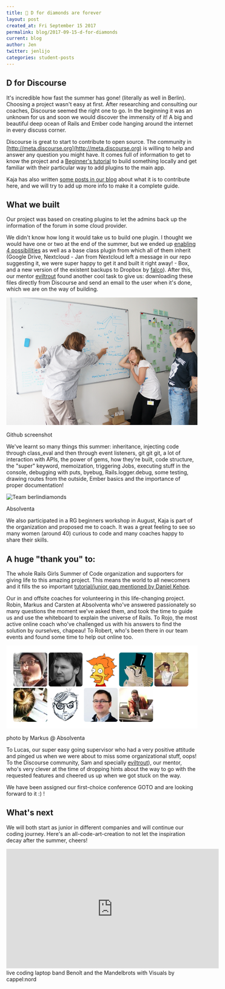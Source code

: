 ```yaml
---
title: 💎 D for diamonds are forever
layout: post
created_at: Fri September 15 2017
permalink: blog/2017-09-15-d-for-diamonds
current: blog
author: Jen
twitter: jenlijo
categories: student-posts
---
```

## D for Discourse

It's incredible how fast the summer has gone! (literally as well in Berlin). Choosing a project wasn't easy at first. After researching and consulting our coaches, Discourse seemed the right one to go. In the beginning it was an unknown for us and soon we would discover the immensity of it! A big and beautiful deep ocean of Rails and Ember code hanging around the internet in every discuss corner.

Discourse is great to start to contribute to open source. The community in [http://meta.discourse.org](http://meta.discourse.org) is willing to help and answer any question you might have. It comes full of information to get to know the project and a [Beginner's tutorial](https://meta.discourse.org/t/beginners-guide-to-creating-discourse-plugins-part-1/30515) to build something locally and get familiar with their particular way to add plugins to the main app.

Kaja has also written [some posts in our blog](https://berlindiamonds.blogspot.de/) about what it is to contribute here, and we will try to add up more info to make it a complete guide.

## What we built

Our project was based on creating plugins to let the admins back up the information of the forum in some cloud provider.

We didn't know how long it would take us to build one plugin. I thought we would have one or two at the end of the summer, but we ended up [enabling 4 possibilities](https://meta.discourse.org/t/new-plugins-for-backups/68018) as well as a base class plugin from which all of them inherit (Google Drive, Nextcloud - Jan from Nextcloud left a message in our repo suggesting it, we were super happy to get it and built it right away! - Box, and a new version of the existent backups to Dropbox by [falco](https://github.com/xfalcox)). After this, our mentor [eviltrout](https://eviltrout.com/) found another cool task to give us: downloading these files directly from Discourse and send an email to the user when it's done, which we are on the way of building.

![Team berlindiamonds](/img/blog/2017/2017-09-15-berlindiamonds.png)
<div class="image-credits">Github screenshot</div>

We've learnt so many things this summer: inheritance, injecting code through class_eval and then through event listeners, git git git, a lot of interaction with APIs, the power of gems, how they're built, code structure, the "super" keyword, memoization, triggering Jobs, executing stuff in the console, debugging with puts, byebug, Rails.logger.debug, some testing, drawing routes from the outside, Ember basics and the importance of proper documentation!

![Team berlindiamonds](/img/blog/2017/2017-09-15-berlindiamonds.jpg)
<div class="image-credits">Absolventa</div>

We also participated in a RG beginners workshop in August, Kaja is part of the organization and proposed me to coach. It was a great feeling to see so many women (around 40) curious to code and many coaches happy to share their skills.

## A huge "thank you" to:

The whole Rails Girls Summer of Code organization and supporters for giving life to this amazing project. This means the world to all newcomers and it fills the so important [tutorial/junior gap mentioned by Daniel Kehoe](https://books.google.de/books?id=tvazDQAAQBAJ&pg=PT83&lpg=PT83&dq=%22tutorial+gap%22+rails&source=bl&ots=zu4r8J1vpx&sig=62dYwycJiCjwiDrNAFAkb6RzD7s&hl=en&sa=X&ved=0ahUKEwjZ4fzs7JzWAhXKUlAKHaRrBOQQ6AEILjAB#v=onepage&q=%22tutorial%20gap%22%20rails&f=false).

Our in and offsite coaches for volunteering in this life-changing project. Robin, Markus and Carsten at Absolventa who've answered passionately so many questions the moment we've asked them, and took the time to guide us and use the whiteboard to explain the universe of Rails. To Rojo, the most active online coach who've challenged us with his answers to find the solution by ourselves, chapeau! To Robert, who's been there in our team events and found some time to help out online too.

![Team berlindiamonds](/img/blog/2017/2017-09-15-berlindiamonds-team.png)
<div class="image-credits">photo by Markus @ Absolventa</div>

To Lucas, our super easy going supervisor who had a very positive attitude and pinged us when we were about to miss some organizational stuff, oops! To the Discourse community, Sam and specially [eviltrout](https://eviltrout.com/)), our mentor, who's very clever at the time of dropping hints about the way to go with the requested features and cheered us up when we got stuck on the way.

We have been assigned our first-choice conference GOTO and are looking forward to it :) !

## What's next

We will both start as junior in different companies and will continue our coding journey. Here's an all-code-art-creation to not let the inspiration decay after the summer, cheers!

<iframe width="560" height="315" src="https://www.youtube.com/embed/zeNszro5dQ8" frameborder="0" allowfullscreen></iframe>
<div class="image-credits">live coding laptop band Benoît and the Mandelbrots with Visuals by cappel:nord</div>
